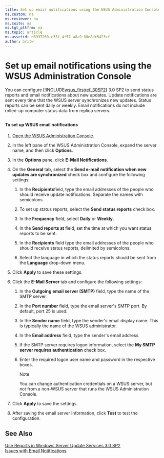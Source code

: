 ```yaml
---
title: Set up email notifications using the WSUS Administration Console
ms.custom: na
ms.reviewer: na
ms.suite: na
ms.tgt_pltfrm: na
ms.topic: article
ms.assetid: d6937260-c35f-4f57-a8a9-88e8dc5423cf
author: britw
---
```

# Set up email notifications using the WSUS Administration Console
You can configure [!INCLUDE[wsus_firstref_30SP2](../Token/wsus_firstref_30SP2_md.md)] 3.0 SP2 to send status reports and email notifications about new updates. Update notifications are sent every time that the WSUS server synchronizes new updates. Status reports can be sent daily or weekly. Email notifications do not include rolled\-up computer status data from replica servers.  
  
## <a name="notifications"></a>  
#### To set up WSUS email notifications  
  
1.  [Open the WSUS Administration Console](../Topic/Configure-WSUS-by-Using-the-WSUS-Administration-Console.md#opencon).  
  
2.  In the left pane of the WSUS Administration Console, expand the server name, and then click **Options**.  
  
3.  In the **Options** pane, click **E\-Mail Notifications**.  
  
4.  On the **General** tab, select the **Send e\-mail notification when new updates are synchronized** check box and configure the following settings:  
  
    1.  In the **Recipients**field, type the email addresses of the people who should receive update notifications. Separate the names with semicolons.  
  
    2.  To set up status reports, select the **Send status reports** check box.  
  
    3.  In the **Frequency** field, select **Daily** or **Weekly**.  
  
    4.  In the **Send reports at** field, set the time at which you want status reports to be sent.  
  
    5.  In the **Recipients** field type the email addresses of the people who should receive status reports, delimited by semicolons.  
  
    6.  Select the language in which the status reports should be sent from the **Language** drop\-down menu.  
  
5.  Click **Apply** to save these settings.  
  
6.  Click the **E\-Mail Server** tab and configure the following settings:  
  
    1.  In the **Outgoing email server \(SMTP\)** field, type the name of the SMTP server.  
  
    2.  In the **Port number** field, type the email server's SMTP port. By default, port 25 is used.  
  
    3.  In the **Sender name** field, type the sender's email display name. This is typically the name of the WSUS administrator.  
  
    4.  In the **Email address** field, type the sender's email address.  
  
    5.  If the SMTP server requires logon information, select the **My SMTP server requires authentication** check box.  
  
    6.  Enter the required logon user name and password in the respective boxes.  
  
        > [!NOTE]  
        > You can change authentication credentials on a WSUS server, but not from a non\-WSUS server that runs the WSUS Administration Console.  
  
7.  Click **Apply** to save the settings.  
  
8.  After saving the email server information, click **Test** to test the configuration.  
  
## See Also  
[Use Reports in Windows Server Update Services 3.0 SP2](../Topic/Use-Reports-in-Windows-Server-Update-Services-3.0-SP2.md)  
[Issues with Email Notifications](../Topic/Issues-with-Email-Notifications.md)  
  
